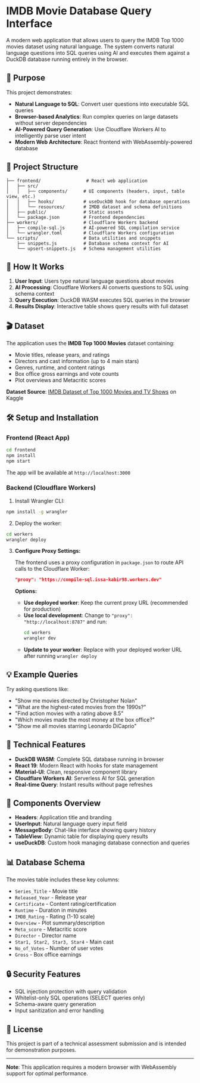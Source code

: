 # IMDB Movie Database Query Interface

A modern web application that allows users to query the IMDB Top 1000 movies dataset using natural language. The system converts natural language questions into SQL queries using AI and executes them against a DuckDB database running entirely in the browser.

## 🎯 Purpose

This project demonstrates:
- **Natural Language to SQL**: Convert user questions into executable SQL queries
- **Browser-based Analytics**: Run complex queries on large datasets without server dependencies
- **AI-Powered Query Generation**: Use Cloudflare Workers AI to intelligently parse user intent
- **Modern Web Architecture**: React frontend with WebAssembly-powered database

## 📁 Project Structure

```
├── frontend/                 # React web application
│   ├── src/
│   │   ├── components/      # UI components (headers, input, table view, etc.)
│   │   ├── hooks/           # useDuckDB hook for database operations
│   │   └── resources/       # IMDB dataset and schema definitions
│   ├── public/              # Static assets
│   └── package.json         # Frontend dependencies
├── workers/                 # Cloudflare Workers backend
│   ├── compile-sql.js       # AI-powered SQL compilation service
│   └── wrangler.toml        # Cloudflare Workers configuration
└── scripts/                 # Data utilities and snippets
    ├── snippets.js          # Database schema context for AI
    └── upsert-snippets.js   # Schema management utilities
```

## 🚀 How It Works

1. **User Input**: Users type natural language questions about movies
2. **AI Processing**: Cloudflare Workers AI converts questions to SQL using schema context
3. **Query Execution**: DuckDB WASM executes SQL queries in the browser
4. **Results Display**: Interactive table shows query results with full dataset

## 🎬 Dataset

The application uses the **IMDB Top 1000 Movies** dataset containing:
- Movie titles, release years, and ratings
- Directors and cast information (up to 4 main stars)
- Genres, runtime, and content ratings
- Box office gross earnings and vote counts
- Plot overviews and Metacritic scores

**Dataset Source**: [IMDB Dataset of Top 1000 Movies and TV Shows](https://www.kaggle.com/datasets/harshitshankhdhar/imdb-dataset-of-top-1000-movies-and-tv-shows/data) on Kaggle

## 🛠️ Setup and Installation

### Frontend (React App)

```bash
cd frontend
npm install
npm start
```

The app will be available at `http://localhost:3000`

### Backend (Cloudflare Workers)

1. Install Wrangler CLI:
```bash
npm install -g wrangler
```

2. Deploy the worker:
```bash
cd workers
wrangler deploy
```

3. **Configure Proxy Settings:**

   The frontend uses a proxy configuration in `package.json` to route API calls to the Cloudflare Worker:
   ```json
   "proxy": "https://compile-sql.issa-kabir98.workers.dev"
   ```

   **Options:**
   - **Use deployed worker**: Keep the current proxy URL (recommended for production)
   - **Use local development**: Change to `"proxy": "http://localhost:8787"` and run:
     ```bash
     cd workers
     wrangler dev
     ```
   - **Update to your worker**: Replace with your deployed worker URL after running `wrangler deploy`

## 💡 Example Queries

Try asking questions like:
- "Show me movies directed by Christopher Nolan"
- "What are the highest-rated movies from the 1990s?"
- "Find action movies with a rating above 8.5"
- "Which movies made the most money at the box office?"
- "Show me all movies starring Leonardo DiCaprio"

## 🔧 Technical Features

- **DuckDB WASM**: Complete SQL database running in browser
- **React 19**: Modern React with hooks for state management
- **Material-UI**: Clean, responsive component library
- **Cloudflare Workers AI**: Serverless AI for SQL generation
- **Real-time Query**: Instant results without page refreshes

## 🎨 Components Overview

- **Headers**: Application title and branding
- **UserInput**: Natural language query input field
- **MessageBody**: Chat-like interface showing query history
- **TableView**: Dynamic table for displaying query results
- **useDuckDB**: Custom hook managing database connection and queries

## 📊 Database Schema

The movies table includes these key columns:
- `Series_Title` - Movie title
- `Released_Year` - Release year
- `Certificate` - Content rating/certification
- `Runtime` - Duration in minutes
- `IMDB_Rating` - Rating (1-10 scale)
- `Overview` - Plot summary/description
- `Meta_score` - Metacritic score
- `Director` - Director name
- `Star1, Star2, Star3, Star4` - Main cast
- `No_of_Votes` - Number of user votes
- `Gross` - Box office earnings

## 🔒 Security Features

- SQL injection protection with query validation
- Whitelist-only SQL operations (SELECT queries only)
- Schema-aware query generation
- Input sanitization and error handling

## 📝 License

This project is part of a technical assessment submission and is intended for demonstration purposes.

---

**Note**: This application requires a modern browser with WebAssembly support for optimal performance.